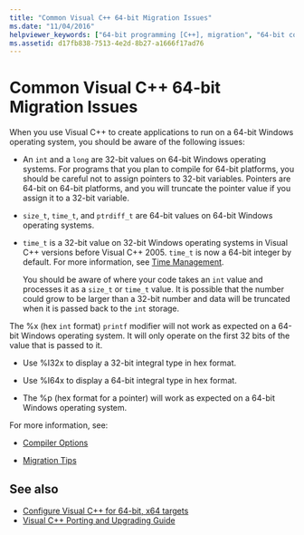 ```yaml
---
title: "Common Visual C++ 64-bit Migration Issues"
ms.date: "11/04/2016"
helpviewer_keywords: ["64-bit programming [C++], migration", "64-bit compiler [C++], migration", "porting 32-bit code to 64-bit code", "upgrading Visual C++ applications, 32-bit code", "migration [C++], 64-bit code issues", "32-bit code porting [C++]", "64-bit applications [C++]", "64-bit compiler [C++], porting 32-bit code", "Win64 [C++]"]
ms.assetid: d17fb838-7513-4e2d-8b27-a1666f17ad76
---
```

# Common Visual C++ 64-bit Migration Issues

When you use Visual C++ to create applications to run on a 64-bit Windows operating system, you should be aware of the following issues:

- An `int` and a `long` are 32-bit values on 64-bit Windows operating systems. For programs that you plan to compile for 64-bit platforms, you should be careful not to assign pointers to 32-bit variables. Pointers are 64-bit on 64-bit platforms, and you will truncate the pointer value if you assign it to a 32-bit variable.

- `size_t`, `time_t`, and `ptrdiff_t` are 64-bit values on 64-bit Windows operating systems.

- `time_t` is a 32-bit value on 32-bit Windows operating systems in Visual C++ versions before Visual C++ 2005. `time_t` is now a 64-bit integer by default. For more information, see [Time Management](../c-runtime-library/time-management.md).

   You should be aware of where your code takes an `int` value and processes it as a `size_t` or `time_t` value. It is possible that the number could grow to be larger than a 32-bit number and data will be truncated when it is passed back to the `int` storage.

The %x (hex `int` format) `printf` modifier will not work as expected on a 64-bit Windows operating system. It will only operate on the first 32 bits of the value that is passed to it.

- Use %I32x to display a 32-bit integral type in hex format.

- Use %I64x to display a 64-bit integral type in hex format.

- The %p (hex format for a pointer) will work as expected on a 64-bit Windows operating system.

For more information, see:

- [Compiler Options](../build/reference/compiler-options.md)

- [Migration Tips](/windows/desktop/WinProg64/migration-tips)

## See also

- [Configure Visual C++ for 64-bit, x64 targets](../build/configuring-programs-for-64-bit-visual-cpp.md)
- [Visual C++ Porting and Upgrading Guide](../porting/visual-cpp-porting-and-upgrading-guide.md)
